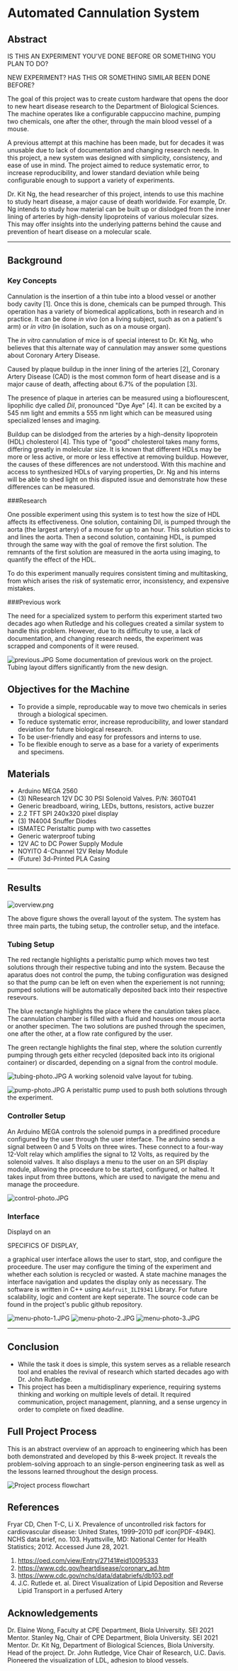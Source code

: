 # Automated Cannulation System

## Abstract

IS THIS AN EXPERIMENT YOU'VE DONE BEFORE OR SOMETHING YOU PLAN TO DO?

NEW EXPERIMENT? HAS THIS OR SOMETHING SIMILAR BEEN DONE BEFORE?

The goal of this project was to create custom hardware that opens the door to new heart disease research to the Department of Biological Sciences. The machine operates like a configurable cappuccino machine, pumping two chemicals, one after the other, through the main blood vessel of a mouse.

A previous attempt at this machine has been made, but for decades it was unusable due to lack of documentation and changing research needs. In this project, a new system was designed with simplicity, consistency, and ease of use in mind. The project aimed to reduce systematic error, to increase reproducibility, and lower standard deviation while being configurable enough to support a variety of experiments.

Dr. Kit Ng, the head researcher of this project, intends to use this machine to study heart disease, a major cause of death worldwide. For example, Dr. Ng intends to study how material can be built up or dislodged from the inner lining of arteries by high-density lipoproteins of various molecular sizes. This may offer insights into the underlying patterns behind the cause and prevention of heart disease on a molecular scale.

---

## Background

### Key Concepts

Cannulation is the insertion of a thin tube into a blood vessel or another body cavity [1]. Once this is done, chemicals can be pumped through. This operation has a variety of biomedical applications, both in research and in practice. It can be done *in vivo* (on a living subject, such as on a patient's arm) or *in vitro* (in isolation, such as on a mouse organ).

The *in vitro* cannulation of mice is of special interest to Dr. Kit Ng, who believes that this alternate way of cannulation may answer some questions about Coronary Artery Disease.

Caused by plaque buildup in the inner lining of the arteries [2], Coronary Artery Disease (CAD) is the most common form of heart disease and is a major cause of death, affecting about 6.7% of the population [3].

The presence of plaque in arteries can be measured using a bioflourescent, lipophilic dye called *DiI*, pronounced "Dye Aye" [4]. It can be excited by a 545 nm light and emmits a 555 nm light which can be measured using specialized lenses and imaging.

Buildup can be dislodged from the arteries by a high-density lipoprotein (HDL) cholesterol [4]. This type of "good" cholesterol takes many forms, differing greatly in molelcular size. It is known that different HDLs may be more or less active, or more or less effective at removing buildup. However, the causes of these differences are not understood. With this machine and access to synthesized HDLs of varying properties, Dr. Ng and his interns will be able to shed light on this disputed issue and demonstrate how these differences can be measured.

###Research

One possible experiment using this system is to test how the size of HDL affects its effectiveness. One solution, containing DiI, is pumped through the aorta (the largest artery) of a mouse for up to an hour. This solution sticks to and lines the aorta. Then a second solution, containing HDL, is pumped through the same way with the goal of remove the first solution. The remnants of the first solution are measured in the aorta using imaging, to quantify the effect of the HDL.

To do this experiment manually requires consistent timing and multitasking, from which arises the risk of systematic error, inconsistency, and expensive mistakes.

###Previous work

The need for a specialized system to perform this experiment started two decades ago when Rutledge and his collegues created a similar system to handle this problem. However, due to its difficulty to use, a lack of documentation, and changing research needs, the experiment was scrapped and components of it were reused.

![previous.JPG](images/previous.JPG)
Some documentation of previous work on the project. Tubing layout differs significantly from the new design.

## Objectives for the Machine

- To provide a simple, reproducable way to move two chemicals in series through a biological specimen.
- To reduce systematic error, increase reproducibility, and lower standard deviation for future biological research.
- To be user-friendly and easy for professors and interns to use.
- To be flexible enough to serve as a base for a variety of experiments and specimens.

## Materials

- Arduino MEGA 2560
- (3) NResearch 12V DC 30 PSI Solenoid Valves. P/N: 360T041
- Generic breadboard, wiring, LEDs, buttons, resistors, active buzzer
- 2.2 TFT SPI 240x320 pixel display
- (3) 1N4004 Snuffer Diodes
- ISMATEC Peristaltic pump with two cassettes
- Generic waterproof tubing
- 12V AC to DC Power Supply Module
- NOYITO 4-Channel 12V Relay Module
- (Future) 3d-Printed PLA Casing

---

## Results

![overview.png](images/overview.png)

The above figure shows the overall layout of the system. The system has three main parts, the tubing setup, the controller setup, and the inteface.

### Tubing Setup

The red rectangle highlights a peristaltic pump which moves two test solutions through their respective tubing and into the system. Because the aparatus does not control the pump, the tubing configuration was designed so that the pump can be left on even when the experiement is not running; pumped solutions will be automatically deposited back into their respective resevours.

The blue rectangle highlights the place where the canulation takes place. The cannulation chamber is filled with a fluid and houses one mouse aorta or another specimen. The two solutions are pushed through the specimen, one after the other, at a flow rate configured by the user.

The green rectangle highlights the final step, where the solution currently pumping through gets either recycled (deposited back into its origional container) or discarded, depending on a signal from the control module.

![tubing-photo.JPG](images/tubing-photo.JPG)
A working solenoid valve layout for tubing.

![pump-photo.JPG](images/pump-photo.JPG)
A peristaltic pump used to push both solutions through the experiment.

### Controller Setup

An Arduino MEGA controls the solenoid pumps in a predifined procedure configured by the user through the user interface. The arduino sends a signal between 0 and 5 Volts on three wires. These connect to a four-way 12-Volt relay which amplifies the signal to 12 Volts, as required by the solenoid valves. It also displays a menu to the user on an SPI display module, allowing the proceedure to be started, configured, or halted. It takes input from three buttons, which are used to navigate the menu and manage the proceedure.

![control-photo.JPG](images/control-photo.JPG)

### Interface

Displayd on an

SPECIFICS OF DISPLAY,

a graphical user interface allows the user to start, stop, and configure the proceedure. The user may configure the timing of the experiment and whether each solution is recycled or wasted. A state machine manages the interface navigation and updates the display only as necessary. The software is written in C++ using `Adafruit_ILI9341` Library. For future scalability, logic and content are kept seperate. The source code can be found in the project's public github repository.


![menu-photo-1.JPG](images/menu-photo-1.JPG)
![menu-photo-2.JPG](images/menu-photo-2.JPG)
![menu-photo-3.JPG](images/menu-photo-3.JPG)

---

## Conclusion

- While the task it does is simple, this system serves as a reliable research tool and enables the revival of research which started decades ago with Dr. John Rutledge.
- This project has been a multidisplinary experience, requiring systems thinking and working on multiple levels of detail. It required communication, project management, planning, and a sense urgency in order to complete on fixed deadline.


## Full Project Process

This is an abstract overview of an approach to engineering which has been both demonstrated and developed by this 8-week project. It reveals the problem-solving approach to an single-person engineering task as well as the lessons learned throughout the design process.

![Project process flowchart](images/project-process.png)



## References

Fryar CD, Chen T-C, Li X. Prevalence of uncontrolled risk factors for cardiovascular disease: United States, 1999–2010 pdf icon[PDF-494K]. NCHS data brief, no. 103. Hyattsville, MD: National Center for Health Statistics; 2012. Accessed June 28, 2021.

1. https://oed.com/view/Entry/27141#eid10095333
2. https://www.cdc.gov/heartdisease/coronary_ad.htm
3. https://www.cdc.gov/nchs/data/databriefs/db103.pdf
4. J.C. Rutlede et. al. Direct Visualization of Lipid Deposition and Reverse Lipid Transport in a perfused Artery

## Acknowledgements

Dr. Elaine Wong, Faculty at CPE Department, Biola University. SEI 2021 Mentor.
Stanley Ng, Chair of CPE Department, Biola University. SEI 2021 Mentor.
Dr. Kit Ng, Department of Biological Sciences, Biola University. Head of the project.
Dr. John Rutledge, Vice Chair of Research, U.C. Davis. Pioneered the visualization of LDL, adhesion to blood vessels.
